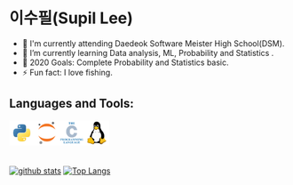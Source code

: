 # 이수필(Supil Lee)

- 🔭 I'm currently attending Daedeok Software Meister High School(DSM).
- 🌱 I’m currently learning Data analysis, ML, Probability and Statistics .
- 🥅 2020 Goals: Complete Probability and Statistics basic.
- ⚡ Fun fact: I love fishing.

## Languages and Tools:

<img align="left" alt="python" width="45px" src="https://raw.githubusercontent.com/github/explore/80688e429a7d4ef2fca1e82350fe8e3517d3494d/topics/python/python.png" />
<img align="left" alt="jupyter-notebook" width="45px" src="https://raw.githubusercontent.com/github/explore/80688e429a7d4ef2fca1e82350fe8e3517d3494d/topics/jupyter-notebook/jupyter-notebook.png" />

<img align="left" alt="c" width="45px" src="https://raw.githubusercontent.com/github/explore/80688e429a7d4ef2fca1e82350fe8e3517d3494d/topics/c/c.png" />
<img align="left" alt="Linux" width="45px" src="https://raw.githubusercontent.com/github/explore/80688e429a7d4ef2fca1e82350fe8e3517d3494d/topics/linux/linux.png" />

<br />
<br />
<br />
<br />

[![github stats](https://github-readme-stats.vercel.app/api?username=supil9545)](https://github.com/anuraghazra/github-readme-stats)
[![Top Langs](https://github-readme-stats.vercel.app/api/top-langs/?username=supil9545&card_width=auto)](https://github.com/anuraghazra/github-readme-stats)

<!--

<details>
  <summary><b>Wakatime Week Stats</b></summary>
  [![wakatime stats](https://github-readme-stats.vercel.app/api/wakatime?username=MinJunSeo&layout=compact&width=100)](https://github.com/anuraghazra/github-readme-stats)
</details>

-->
